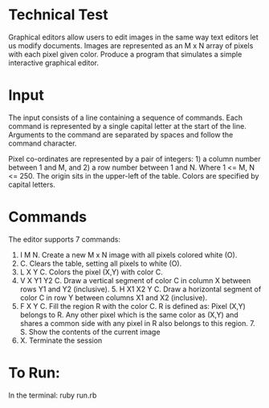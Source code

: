 Technical Test
===============

Graphical editors allow users to edit images in the same way text editors let us modify documents. Images are represented as an M x N array of pixels with each pixel given color. Produce a program that simulates a simple interactive graphical editor.


Input
===============
The input consists of a line containing a sequence of commands. Each command is represented by a single capital letter at the start of the line. Arguments to the command are separated by spaces and follow the command character.

Pixel co-ordinates are represented by a pair of integers: 1) a column number between 1 and M, and 2) a row number between 1 and N. Where 1 <= M, N <= 250. The origin sits in the upper-left of the table. Colors are specified by capital letters.


Commands
===============
The editor supports 7 commands:

1. I M N. Create a new M x N image with all pixels colored white (O).
2. C. Clears the table, setting all pixels to white (O).
3. L X Y C. Colors the pixel (X,Y) with color C.
4. V X Y1 Y2 C. Draw a vertical segment of color C in column X between rows Y1 and Y2 (inclusive). 5. H X1 X2 Y C. Draw a horizontal segment of color C in row Y between columns X1 and X2 (inclusive).
6. F X Y C. Fill the region R with the color C. R is defined as: Pixel (X,Y) belongs to R. Any other pixel which is the same color as (X,Y) and shares a common side with any pixel in R also belongs to this region. 7. S. Show the contents of the current image
8. X. Terminate the session


To Run:
===============
In the terminal: ruby run.rb